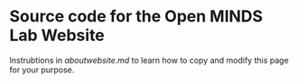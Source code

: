 # Source code for the Open MINDS Lab Website



Instrubtions in *aboutwebsite.md*  to learn how to copy and modify this page for your purpose. 

